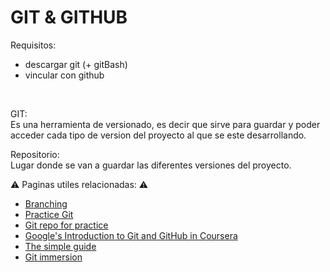 # GIT & GITHUB 

Requisitos: 
- descargar git (+ gitBash)
- vincular con github

</br>

GIT:</br>
Es una herramienta de versionado, es decir que sirve para guardar y poder acceder cada tipo de version del proyecto al que se este desarrollando. 

Repositorio: </br>
Lugar donde se van a guardar las diferentes versiones del proyecto. 





⚠️ Paginas utiles relacionadas: ⚠️
- [Branching](https://learngitbranching.js.org/)
- [Practice Git](https://gitexercises.fracz.com/)
- [Git repo for practice](https://github.com/PIC16B/git-practice)
- [Google's Introduction to Git and GitHub in Coursera](https://www.coursera.org/learn/introduction-git-github?irclickid=xWHwjBxo0xyNUl02KgStIxKJUkDyJ1wO%3AUtnX00&irgwc=1&utm_medium=partners&utm_source=impact&utm_campaign=3294490&utm_content=b2c)
- [The simple guide](http://up1.github.io/git-guide/index.html)
- [Git immersion](https://gitimmersion.com/lab_01.html)






